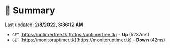 # 📖 Summary
Last updated: **2/8/2022, 3:36:12 AM**

- `GET` [https://uptimerfree.tk](https://uptimerfree.tk) - **Up** (5237ms)
- `GET` [https://monitoruptimer.tk](https://monitoruptimer.tk) - **Down** (42ms)
